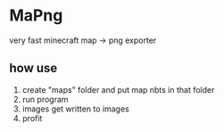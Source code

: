# MaPng
very fast minecraft map -> png exporter

## how use
1. create "maps" folder and put map nbts in that folder
2. run program
3. images get written to images
4. profit